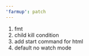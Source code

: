```yaml
---
'farmup': patch
---
```


1. fmt
2. child kill condition
3. add start command for html
4. default no watch mode